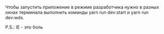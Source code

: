 Чтобы запустить приложение в режиме разработчика нужно в разных окнах терминала выполнить команды yarn run dev:start и yarn run dev:wds.


P.S.: IE - это боль